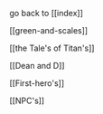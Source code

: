 go back to [[index]]

[[green-and-scales]]

[[the Tale's of Titan's]]

[[Dean and D]]

[[First-hero's]]

[[NPC's]]

